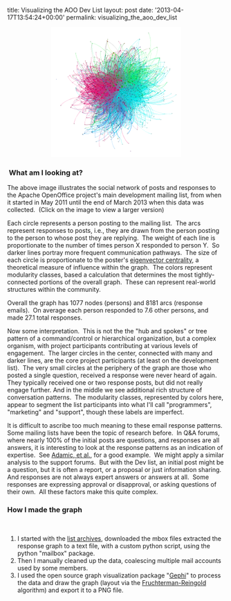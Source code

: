title: Visualizing the AOO Dev List
layout: post
date: '2013-04-17T13:54:24+00:00'
permalink: visualizing_the_aoo_dev_list
<div align="center"><img src="../images/blog/visualizing_the_aoo_dev_list_Dev_list_graph.png" alt="Dev list graph" />
 </div> 
  <h3>&nbsp;What am I looking at?</h3> 
  <p>The above image illustrates the social network of posts and responses to the Apache OpenOffice project's main development mailing list, from when it started in May 2011 until the end of March 2013 when this data was collected.&nbsp; (Click on the image to view a larger version)&nbsp; <br /></p> 
  <p>Each circle represents a person posting to the mailing list.&nbsp; The arcs represent responses to posts, i.e., they are drawn from the person posting to the person to whose post they are replying.&nbsp; The weight of each line is proportionate to the number of times person X responded to person Y.&nbsp; So darker lines portray more frequent communication pathways.&nbsp; The size of each circle is proportionate to the poster's <a href="http://en.wikipedia.org/wiki/Betweenness#Eigenvector_centrality">eigenvector centrality</a>, a theoretical measure of influence within the graph.&nbsp; The colors represent modularity classes, based a calculation that determines the most tightly-connected portions of the overall graph.&nbsp; These can represent real-world structures within the community.&nbsp; </p> 
  <p>Overall the graph has 1077 nodes (persons) and 8181 arcs (response emails).&nbsp; On average each person responded to 7.6 other persons, and made 27.1 total responses. </p> 
  <p>Now some interpretation.&nbsp; This is not the the &quot;hub and spokes&quot; or tree pattern of a 
command/control or hierarchical organization, but a complex organism, 
with project participants contributing at various levels of engagement.&nbsp; The larger circles in the center, connected with many and darker lines, are the core project participants (at least on the development list).&nbsp; The very small circles at the periphery of the graph are those who posted a single question, received a response were never heard of again.&nbsp; They typically received one or two response posts, but did not really engage further. And in the middle we see additional rich structure of conversation patterns.&nbsp; The modularity classes, represented by colors here, appear to segment the list participants into what I'll call &quot;programmers&quot;, &quot;marketing&quot; and &quot;support&quot;, though these labels are imperfect.</p> 
  <p>It is difficult to ascribe too much meaning to these email response patterns.&nbsp; Some mailing lists have been the topic of research before.&nbsp; In Q&amp;A forums, where nearly 100% of the initial posts are questions, and responses are all answers, it is interesting to look at the response patterns as an indication of expertise.&nbsp; See <a href="http://wwwconference.org/www2008/papers/pdf/p665-adamic.pdf">Adamic, et al.</a>, for a good example.&nbsp; We might apply a similar analysis to the support forums.&nbsp; But with the Dev list, an initial post might be a question, but it is often a report, or a proposal or just information sharing.&nbsp; And responses are not always expert answers or answers at all.&nbsp; Some responses are expressing approval or disapproval, or asking questions of their own.&nbsp; All these factors make this quite complex.<br /></p> 
  <h3>How I made the graph<br /></h3> 
  <p><br /></p> 
  <p> </p> 
  <ol> 
    <li>I started with the <a href="http://mail-archives.apache.org/mod_mbox/openoffice-dev/">list archives</a>, downloaded the mbox files extracted the response graph to a text file, with a custom python script, using the python &quot;mailbox&quot; package.</li> 
    <li>Then I manually cleaned up the data, coalescing multiple mail accounts used by some members.</li> 
    <li>I used the open source graph visualization package &quot;<a href="https://gephi.org/">Gephi</a>&quot; to process the data and draw the graph (layout via the <a href="http://wiki.gephi.org/index.php/Fruchterman-Reingold">Fruchterman-Reingold</a> algorithm) and export it to a PNG file.<br /></li> 
  </ol> 
  <p> </p> 
  <p><br /></p>

